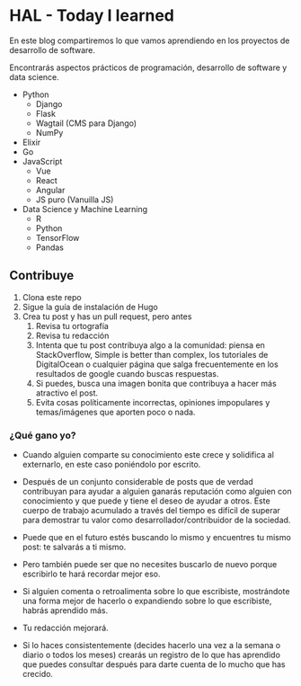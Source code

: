 # HAL - Today I learned

En este blog compartiremos lo que vamos aprendiendo en los proyectos de desarrollo de software.

Encontrarás aspectos prácticos de programación, desarrollo de software y data science.

- Python
    - Django
    - Flask
    - Wagtail (CMS para Django)
    - NumPy
- Elixir
- Go
- JavaScript
    - Vue
    - React
    - Angular
    - JS puro (Vanuilla JS)
- Data Science y Machine Learning
    - R
    - Python
    - TensorFlow
    - Pandas


## Contribuye

1. Clona este repo
2. Sigue la guía de instalación de Hugo
3. Crea tu post y has un pull request, pero antes
    1. Revisa tu ortografía
    2. Revisa tu redacción
    3. Intenta que tu post contribuya algo a la comunidad: piensa en StackOverflow, Simple is better than complex, los tutoriales de DigitalOcean o cualquier página que salga frecuentemente en los resultados de google cuando buscas respuestas.
    4. Si puedes, busca una imagen bonita que contribuya a hacer más atractivo el post.
    5. Evita cosas políticamente incorrectas, opiniones impopulares y temas/imágenes que aporten poco o nada.

### ¿Qué gano yo?

- Cuando alguien comparte su conocimiento este crece y solidifica al externarlo, en este caso poniéndolo por escrito.

- Después de un conjunto considerable de posts que de verdad contribuyan para ayudar a alguien ganarás reputación como alguien con conocimiento y que puede y tiene el deseo de ayudar a otros. Este cuerpo de trabajo acumulado a través del tiempo es difícil de superar para demostrar tu valor como desarrollador/contribuidor de la sociedad.

- Puede que en el futuro estés buscando lo mismo y encuentres tu mismo post: te salvarás a ti mismo.

- Pero también puede ser que no necesites buscarlo de nuevo porque escribirlo te hará recordar mejor eso.

- Si alguien comenta o retroalimenta sobre lo que escribiste, mostrándote una forma mejor de hacerlo o expandiendo sobre lo que escribiste, habrás aprendido más.

- Tu redacción mejorará.

- Si lo haces consistentemente (decides hacerlo una vez a la semana o diario o todos los meses) crearás un registro de  lo que has aprendido que puedes consultar después para darte cuenta de lo mucho que has crecido.